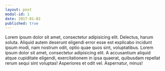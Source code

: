 ```yaml
---
layout: post
modal-id: 1
date: 2017-01-02
published: true
---
```

Lorem ipsum dolor sit amet, consectetur adipisicing elit. Delectus, harum soluta. Aliquid autem deserunt eligendi error esse est explicabo incidunt ipsum modi, nam nostrum odit, optio quae quos sint, voluptatibus. Lorem ipsum dolor sit amet, consectetur adipisicing elit. A accusantium aliquid atque cupiditate eligendi, exercitationem in ipsa quaerat, quibusdam repellat rerum sequi sint voluptas! Asperiores et odit vel. Aspernatur, minus!
